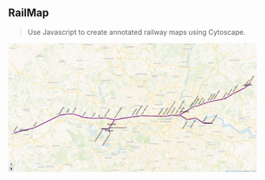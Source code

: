 ## RailMap
> Use Javascript to create annotated railway maps using Cytoscape.

![Map of Greater London with purple line stretching from east to west labelled Elizabeth. Stations of the Elizabeth Line are marked with a white circle with black outline along with their name.](./docs/img/Lizzy-Line.png)
